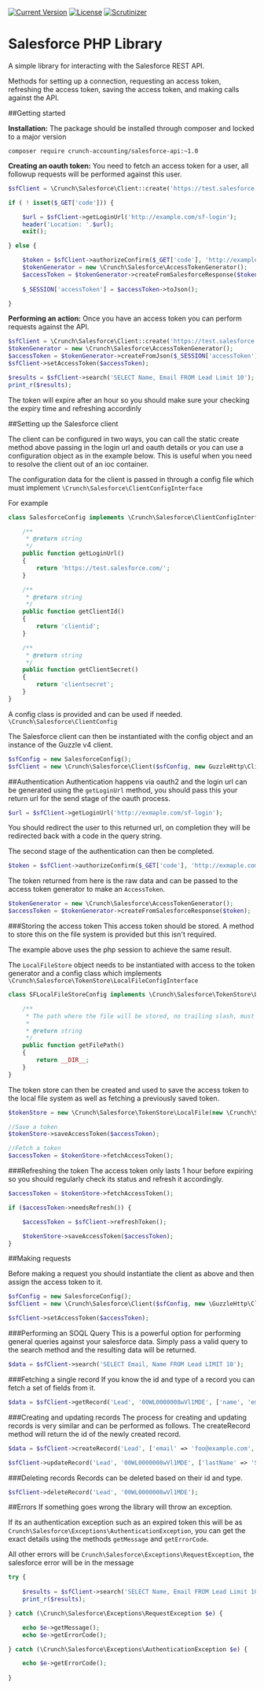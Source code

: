[![Current Version](https://img.shields.io/packagist/v/crunch-accounting/salesforce-api.svg?style=flat-square)](https://packagist.org/packages/crunch-accounting/salesforce-api)
[![License](https://img.shields.io/packagist/l/crunch-accounting/salesforce-api.svg?style=flat-square)](https://packagist.org/packages/crunch-accounting/salesforce-api)
[![Scrutinizer](https://img.shields.io/scrutinizer/g/crunch-accounting/salesforce-api-php-wrapper.svg?style=flat-square)](https://scrutinizer-ci.com/g/crunch-accounting/salesforce-api-php-wrapper/)

# Salesforce PHP Library

A simple library for interacting with the Salesforce REST API.

Methods for setting up a connection, requesting an access token, refreshing the access token, saving the access token, and making calls against the API.


##Getting started

__Installation:__
The package should be installed through composer and locked to a major version
```
composer require crunch-accounting/salesforce-api:~1.0
```

__Creating an oauth token:__
You need to fetch an access token for a user, all followup requests will be performed against this user.

```php
$sfClient = \Crunch\Salesforce\Client::create('https://test.salesforce.com/', 'clientid', 'clientsecret');

if ( ! isset($_GET['code'])) {

    $url = $sfClient->getLoginUrl('http://example.com/sf-login');
    header('Location: '.$url);
    exit();

} else {

    $token = $sfClient->authorizeConfirm($_GET['code'], 'http://example.com/sf-login');
    $tokenGenerator = new \Crunch\Salesforce\AccessTokenGenerator();
    $accessToken = $tokenGenerator->createFromSalesforceResponse($token);
    
    $_SESSION['accessToken'] = $accessToken->toJson();

}

```


__Performing an action:__
Once you have an access token you can perform requests against the API.

```php
$sfClient = \Crunch\Salesforce\Client::create('https://test.salesforce.com/', 'clientid', 'clientsecret');
$tokenGenerator = new \Crunch\Salesforce\AccessTokenGenerator();
$accessToken = $tokenGenerator->createFromJson($_SESSION['accessToken']);
$sfClient->setAccessToken($accessToken);

$results = $sfClient->search('SELECT Name, Email FROM Lead Limit 10');
print_r($results);

```

The token will expire after an hour so you should make sure your checking the expiry time and refreshing accordinly

##Setting up the Salesforce client

The client can be configured in two ways, you can call the static create method above passing in the login url and oauth 
details or you can use a configuration object as in the example below. This is useful when you need to resolve 
the client out of an ioc container.
 
The configuration data for the client is passed in through a config file which must implement `\Crunch\Salesforce\ClientConfigInterface`

For example

```php
class SalesforceConfig implements \Crunch\Salesforce\ClientConfigInterface {

    /**
     * @return string
     */
    public function getLoginUrl()
    {
        return 'https://test.salesforce.com/';
    }

    /**
     * @return string
     */
    public function getClientId()
    {
        return 'clientid';
    }

    /**
     * @return string
     */
    public function getClientSecret()
    {
        return 'clientsecret';
    }
}

```

A config class is provided and can be used if needed. `\Crunch\Salesforce\ClientConfig`


The Salesforce client can then be instantiated with the config object and an instance of the Guzzle v4 client.

```php
$sfConfig = new SalesforceConfig();
$sfClient = new \Crunch\Salesforce\Client($sfConfig, new GuzzleHttp\Client());

```

##Authentication
Authentication happens via oauth2 and the login url can be generated using the `getLoginUrl` method, you should pass this your return url for the send stage of the oauth process.

```php
$url = $sfClient->getLoginUrl('http://exmaple.com/sf-login');

```

You should redirect the user to this returned url, on completion they will be redirected back with a code in the query string.

The second stage of the authentication can then be completed.

```php
$token = $sfClient->authorizeConfirm($_GET['code'], 'http://exmaple.com/sf-login');

```

The token returned from here is the raw data and can be passed to the access token generator to make an `AccessToken`.


```php
$tokenGenerator = new \Crunch\Salesforce\AccessTokenGenerator();
$accessToken = $tokenGenerator->createFromSalesforceResponse($token);

```

###Storing the access token
This access token should be stored. A method to store this on the file system is provided but this isn't required.

The example above uses the php session to achieve the same result.

The `LocalFileStore` object needs to be instantiated with access to the token generator and a config class which implements `\Crunch\Salesforce\TokenStore\LocalFileConfigInterface`

```php
class SFLocalFileStoreConfig implements \Crunch\Salesforce\TokenStore\LocalFileConfigInterface {

    /**
     * The path where the file will be stored, no trailing slash, must be writable
     *
     * @return string
     */
    public function getFilePath()
    {
        return __DIR__;
    }
}

```

The token store can then be created and used to save the access token to the local file system as well as fetching a previously saved token.

```php
$tokenStore = new \Crunch\Salesforce\TokenStore\LocalFile(new \Crunch\Salesforce\AccessTokenGenerator, new SFLocalFileStoreConfig);

//Save a token
$tokenStore->saveAccessToken($accessToken);

//Fetch a token
$accessToken = $tokenStore->fetchAccessToken();

```

###Refreshing the token
The access token only lasts 1 hour before expiring so you should regularly check its status and refresh it accordingly.

```php
$accessToken = $tokenStore->fetchAccessToken();

if ($accessToken->needsRefresh()) {

	$accessToken = $sfClient->refreshToken();

    $tokenStore->saveAccessToken($accessToken);
}

```

##Making requests

Before making a request you should instantiate the client as above and then assign the access token to it.

```php
$sfConfig = new SalesforceConfig();
$sfClient = new \Crunch\Salesforce\Client($sfConfig, new \GuzzleHttp\Client());

$sfClient->setAccessToken($accessToken);

```

###Performing an SOQL Query
This is a powerful option for performing general queries against your salesforce data.
Simply pass a valid query to the search method and the resulting data will be returned.

```php
$data = $sfClient->search('SELECT Email, Name FROM Lead LIMIT 10');

```

###Fetching a single record
If you know the id and type of a record you can fetch a set of fields from it.

```php
$data = $sfClient->getRecord('Lead', '00WL0000008wVl1MDE', ['name', 'email', 'phone']);

```

###Creating and updating records
The process for creating and updating records is very similar and can be performed as follows.
The createRecord method will return the id of the newly created record.

```php
$data = $sfClient->createRecord('Lead', ['email' => 'foo@example.com', 'Company' => 'New test', 'lastName' => 'John Doe']);

$sfClient->updateRecord('Lead', '00WL0000008wVl1MDE', ['lastName' => 'Steve Jobs']);

```

###Deleting records
Records can be deleted based on their id and type.

```php
$sfClient->deleteRecord('Lead', '00WL0000008wVl1MDE');

```

##Errors
If something goes wrong the library will throw an exception. 

If its an authentication exception such as an expired token this will be as `Crunch\Salesforce\Exceptions\AuthenticationException`,
you can get the exact details using the methods `getMessage` and `getErrorCode`.

All other errors will be `Crunch\Salesforce\Exceptions\RequestException`, the salesforce error will be in the message


```php
try {
    
    $results = $sfClient->search('SELECT Name, Email FROM Lead Limit 10');
    print_r($results);

} catch (\Crunch\Salesforce\Exceptions\RequestException $e) {

    echo $e->getMessage();
    echo $e->getErrorCode();

} catch (\Crunch\Salesforce\Exceptions\AuthenticationException $e) {

    echo $e->getErrorCode();
    
}

```
